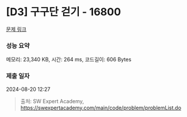 # [D3] 구구단 걷기 - 16800 

[문제 링크](https://swexpertacademy.com/main/code/problem/problemDetail.do?contestProbId=AYaf9W8afyMDFAQ9) 

### 성능 요약

메모리: 23,340 KB, 시간: 264 ms, 코드길이: 606 Bytes

### 제출 일자

2024-08-20 12:27



> 출처: SW Expert Academy, https://swexpertacademy.com/main/code/problem/problemList.do